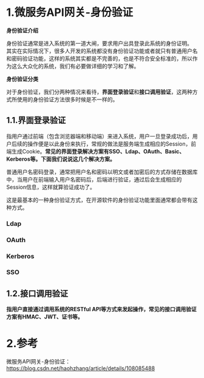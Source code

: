 # 1.微服务API网关-身份验证

**身份验证介绍**

身份验证通常是进入系统的第一道大闸，要求用户出具登录此系统的身份证明。
其实在实际情况下，很多人开发的系统都没有身份验证功能或者就只有普通用户名和密码验证功能，这样的系统其实都是不完善的，也是不符合安全标准的，所以作为这么大众化的系统，我们有必要做详细的学习和了解。

**身份验证分类**

对于身份验证，我们分两种情况来看待，**界面登录验证**和**接口调用验证**，这两种方式所使用的身份验证方法很多时候是不一样的。

## 1.1.界面登录验证

指用户通过前端（包含浏览器端和移动端）来进入系统，用户一旦登录成功后，用户后续的操作便是以此身份来执行，常规的做法是服务端生成相应的Session，前端生成Cookie。**常见的界面登录解决方案有SSO、Ldap、OAuth、Basic、Kerberos等。下面我们说说这几个解决方案。**

普通用户名密码登录，通常把用户名和密码以明文或者加密后的方式存储在数据库中，当用户在前端输入用户名密码后，后端进行验证，通过后会生成相应的Session信息，这样就算验证成功了。

这是最基本的一种身份验证方式，在开源软件的身份验证功能里面通常都会带有这种方式。

### Ldap

### OAuth

### Kerberos

### SSO

## 1.2.接口调用验证

**指用户直接通过调用系统的RESTful API等方式来发起操作，常见的接口调用验证方案有HMAC、JWT、证书等。**


# 2.参考
微服务API网关-身份验证：https://blog.csdn.net/haohzhang/article/details/108085488
